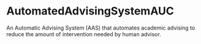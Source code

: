 # AutomatedAdvisingSystemAUC
An Automatic Advising System (AAS) that automates academic advising to reduce the amount of intervention needed by human advisor.
